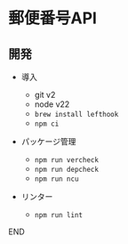 郵便番号API
==========

開発
-----

- 導入
  - git v2
  - node v22
  - `brew install lefthook`
  - `npm ci`

- パッケージ管理
  - `npm run vercheck`
  - `npm run depcheck`
  - `npm run ncu`

- リンター
  - `npm run lint`


END
